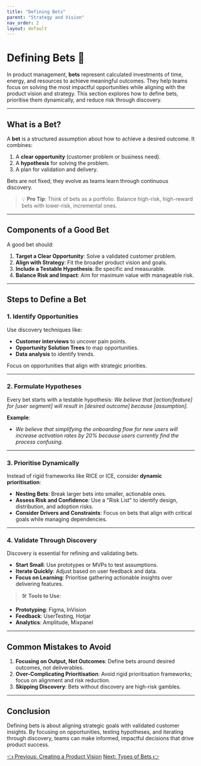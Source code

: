 ```yaml
---
title: "Defining Bets"
parent: "Strategy and Vision"
nav_order: 2
layout: default
---
```


# Defining Bets 🎯

In product management, **bets** represent calculated investments of time, energy, and resources to achieve meaningful outcomes. They help teams focus on solving the most impactful opportunities while aligning with the product vision and strategy. This section explores how to define bets, prioritise them dynamically, and reduce risk through discovery.

---

## What is a Bet?

A **bet** is a structured assumption about how to achieve a desired outcome. It combines:
1. A **clear opportunity** (customer problem or business need).
2. A **hypothesis** for solving the problem.
3. A plan for validation and delivery.

Bets are not fixed; they evolve as teams learn through continuous discovery.

> 💡 **Pro Tip**: Think of bets as a portfolio. Balance high-risk, high-reward bets with lower-risk, incremental ones.

---

## Components of a Good Bet

A good bet should:
1. **Target a Clear Opportunity**: Solve a validated customer problem.
2. **Align with Strategy**: Fit the broader product vision and goals.
3. **Include a Testable Hypothesis**: Be specific and measurable.
4. **Balance Risk and Impact**: Aim for maximum value with manageable risk.

---

## Steps to Define a Bet

### 1. **Identify Opportunities**
Use discovery techniques like:
- **Customer interviews** to uncover pain points.
- **Opportunity Solution Trees** to map opportunities.
- **Data analysis** to identify trends.

Focus on opportunities that align with strategic priorities.

---

### 2. **Formulate Hypotheses**
Every bet starts with a testable hypothesis:
*We believe that [action/feature] for [user segment] will result in [desired outcome] because [assumption].*

**Example**:  
- *We believe that simplifying the onboarding flow for new users will increase activation rates by 20% because users currently find the process confusing.*

---

### 3. **Prioritise Dynamically**
Instead of rigid frameworks like RICE or ICE, consider **dynamic prioritisation**:
- **Nesting Bets**: Break larger bets into smaller, actionable ones.
- **Assess Risk and Confidence**: Use a "Risk List" to identify design, distribution, and adoption risks.  
- **Consider Drivers and Constraints**: Focus on bets that align with critical goals while managing dependencies.

---

### 4. **Validate Through Discovery**
Discovery is essential for refining and validating bets.  
- **Start Small**: Use prototypes or MVPs to test assumptions.  
- **Iterate Quickly**: Adjust based on user feedback and data.  
- **Focus on Learning**: Prioritise gathering actionable insights over delivering features.

> 🛠️ **Tools to Use**:  
- **Prototyping**: Figma, InVision  
- **Feedback**: UserTesting, Hotjar  
- **Analytics**: Amplitude, Mixpanel  

---

## Common Mistakes to Avoid

1. **Focusing on Output, Not Outcomes**: Define bets around desired outcomes, not deliverables.  
2. **Over-Complicating Prioritisation**: Avoid rigid prioritisation frameworks; focus on alignment and risk reduction.  
3. **Skipping Discovery**: Bets without discovery are high-risk gambles.

---

## Conclusion

Defining bets is about aligning strategic goals with validated customer insights. By focusing on opportunities, testing hypotheses, and iterating through discovery, teams can make informed, impactful decisions that drive product success.

<div class="nav-buttons">
    <a href="/docs/3-product-strategy-and-vision/creating-a-product-vision" class="btn btn-secondary">👈 Previous: Creating a Product Vision</a>
    <a href="/docs/3-product-strategy-and-vision/types-of-bets" class="btn btn-primary">Next: Types of Bets 👉</a>
</div>